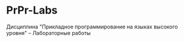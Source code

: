 # PrPr-Labs
Дисциплина "Прикладное программирование на языках высокого уровня" – Лабораторные работы 
